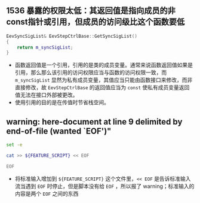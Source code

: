 ## 1536 暴露的权限太低：其返回值是指向成员的非const指针或引用，但成员的访问级比这个函数要低

```C++
EevSyncSigList& EevStepCtrlBase::GetSyncSigList()
{
    return m_syncSigList;
}
```

-   函数返回值是一个引用，引用的是类的成员变量。通常来说函数返回值如果是引用，那么那么该引用的访问权限应当与函数的访问权限一致，而 `m_syncSigList` 显然为私有成员变量，其值应当只能由函数接口来修改，而非直接修改，故 `EevStepCtrlBase` 的返回值应当为 `const` 使私有成员变量返回值无法在接口外部被更改。
-   使用引用的目的是在传值时节省栈空间。

## warning: here-document at line 9 delimited by end-of-file (wanted `EOF')"

```bash
set -e

cat >> ${FEATURE_SCRIPT} << EOF

EOF
```

-   将标准输入增加到 `${FEATURE_SCRIPT}` 这个文件里，`<< EOF` 是告诉标准输入流当遇到 `EOF` 时停止，但是脚本没有给 `EOF` ，所以报了 warning；标准输入的内容是两个 `EOF` 之间的东西